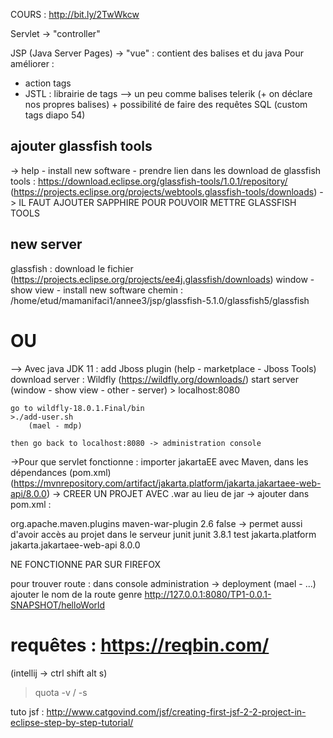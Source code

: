 
COURS :
http://bit.ly/2TwWkcw

Servlet -> "controller"

JSP (Java Server Pages) -> "vue" : contient des balises et du java
Pour améliorer :
- action tags
- JSTL : librairie de tags --> un peu comme balises telerik (+ on déclare nos propres balises) + possibilité de faire des requêtes SQL
(custom tags diapo 54)

## ajouter glassfish tools
-> help - install new software - prendre lien dans les download de glassfish tools : https://download.eclipse.org/glassfish-tools/1.0.1/repository/
(https://projects.eclipse.org/projects/webtools.glassfish-tools/downloads)
-> IL FAUT AJOUTER SAPPHIRE POUR POUVOIR METTRE GLASSFISH TOOLS

## new server
glassfish : download le fichier (https://projects.eclipse.org/projects/ee4j.glassfish/downloads)
	window - show view - install new software
	chemin : /home/etud/mamanifaci1/annee3/jsp/glassfish-5.1.0/glassfish5/glassfish
# OU
--> Avec java JDK 11 : 
	add Jboss plugin (help - marketplace - Jboss Tools)
	download server : Wildfly (https://wildfly.org/downloads/)
	start server (window - show view - other - server)
	> localhost:8080

	go to wildfly-18.0.1.Final/bin
	>./add-user.sh
		(mael - mdp)

	then go back to localhost:8080 -> administration console


->Pour que servlet fonctionne : importer jakartaEE avec Maven, dans les dépendances (pom.xml)
(https://mvnrepository.com/artifact/jakarta.platform/jakarta.jakartaee-web-api/8.0.0)
-> CREER UN PROJET AVEC .war au lieu de jar
-> ajouter dans pom.xml :

<build>
    <plugins>
        <plugin>
            <groupId>org.apache.maven.plugins</groupId>
            <artifactId>maven-war-plugin</artifactId>
            <version>2.6</version>
            <configuration>
                <failOnMissingWebXml>false</failOnMissingWebXml>
            </configuration>
        </plugin>
    </plugins>
 	</build>
-> permet aussi d'avoir accès au projet dans le serveur

<dependencies>
    <dependency>
      <groupId>junit</groupId>
      <artifactId>junit</artifactId>
      <version>3.8.1</version>
      <scope>test</scope>
    </dependency>
    <dependency>
	    <groupId>jakarta.platform</groupId>
	    <artifactId>jakarta.jakartaee-web-api</artifactId>
	    <version>8.0.0</version>
	</dependency>
  </dependencies>



NE FONCTIONNE PAR SUR FIREFOX

pour trouver route : 
dans console administration -> deployment (mael - ...)
ajouter le nom de la route
genre http://127.0.0.1:8080/TP1-0.0.1-SNAPSHOT/helloWorld

# requêtes : https://reqbin.com/


(intellij -> ctrl shift alt s)

> quota -v / -s


tuto jsf :
http://www.catgovind.com/jsf/creating-first-jsf-2-2-project-in-eclipse-step-by-step-tutorial/


